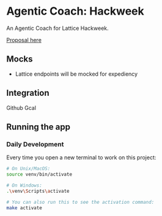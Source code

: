 # Agentic Coach: Hackweek

An Agentic Coach for Lattice Hackweek.

[Proposal here](https://www.notion.so/lattice/Hackweek-Lattice-Coach-13e7372d6085800d866ac757462d8ca4?pvs=4)

## Mocks

- Lattice endpoints will be mocked for expediency

## Integration

Github
Gcal

## Running the app

### Daily Development

Every time you open a new terminal to work on this project:

```bash
# On Unix/MacOS:
source venv/bin/activate

# On Windows:
.\venv\Scripts\activate

# You can also run this to see the activation command:
make activate
```
